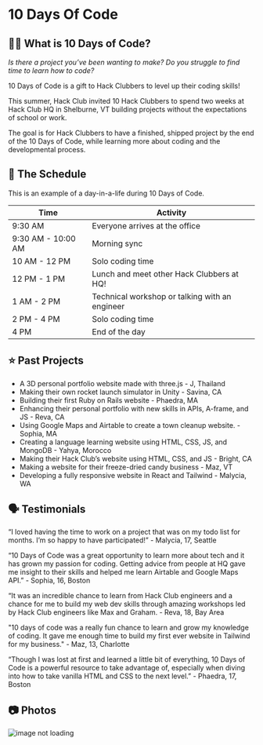 # 10 Days Of Code

## 👩‍💻 What is 10 Days of Code?
_Is there a project you’ve been wanting to make?
Do you struggle to find time to learn how to code?_

10 Days of Code is a gift to Hack Clubbers to level up their coding skills!

This summer, Hack Club invited 10 Hack Clubbers to spend two weeks at Hack Club HQ in Shelburne, VT building projects without the expectations of school or work.

The goal is for Hack Clubbers to have a finished, shipped project by the end of the 10 Days of Code, while learning more about coding and the developmental process. 

## 📅 The Schedule
This is an example of a day-in-a-life during 10 Days of Code.

| Time | Activity                                                                 |
|-----|-------------------------------------------------------------------------|
| 9:30 AM | Everyone arrives at the office |
| 9:30 AM - 10:00 AM | Morning sync |
| 10 AM - 12 PM  | Solo coding time |
| 12 PM - 1 PM  | Lunch and meet other Hack Clubbers at HQ! |
| 1 AM - 2 PM  | Technical workshop or talking with an engineer |
| 2 PM - 4 PM  | Solo coding time |
| 4 PM  | End of the day |

## ⭐ Past Projects

- A 3D personal portfolio website made with three.js - J, Thailand
- Making their own rocket launch simulator in Unity - Savina, CA
- Building their first Ruby on Rails website - Phaedra, MA
- Enhancing their personal portfolio with new skills in APIs, A-frame, and JS - Reva, CA
- Using Google Maps and Airtable to create a town cleanup website. - Sophia, MA
- Creating a language learning website using HTML, CSS, JS, and MongoDB - Yahya, Morocco
- Making their Hack Club’s website using HTML, CSS, and JS - Bright, CA
- Making a website for their freeze-dried candy business - Maz, VT
- Developing a fully responsive website in React and Tailwind - Malycia, WA

## 🗣️ Testimonials

“I loved having the time to work on a project that was on my todo list for months. I’m so happy to have participated!” - Malycia, 17, Seattle

“10 Days of Code was a great opportunity to learn more about tech and it has grown my passion for coding. Getting advice from people at HQ gave me insight to their skills and helped me learn Airtable and Google Maps API.” - Sophia, 16, Boston

“It was an incredible chance to learn from Hack Club engineers and  a chance for me to build my web dev skills through amazing workshops led by Hack Club engineers like Max and Graham. - Reva, 18, Bay Area

"10 days of code was a really fun chance to learn and grow my knowledge of coding. It gave me enough time to build my first ever website in Tailwind for my business." - Maz, 13, Charlotte

“Though I was lost at first and learned a little bit of everything, 10 Days of Code is a powerful resource to take advantage of, especially when diving into how to take vanilla HTML and CSS to the next level.” - Phaedra, 17, Boston

## 📷 Photos

![image not loading](https://cloud-eic4a2do1-hack-club-bot.vercel.app/0pxl_20240626_184338302.mp.jpg)
